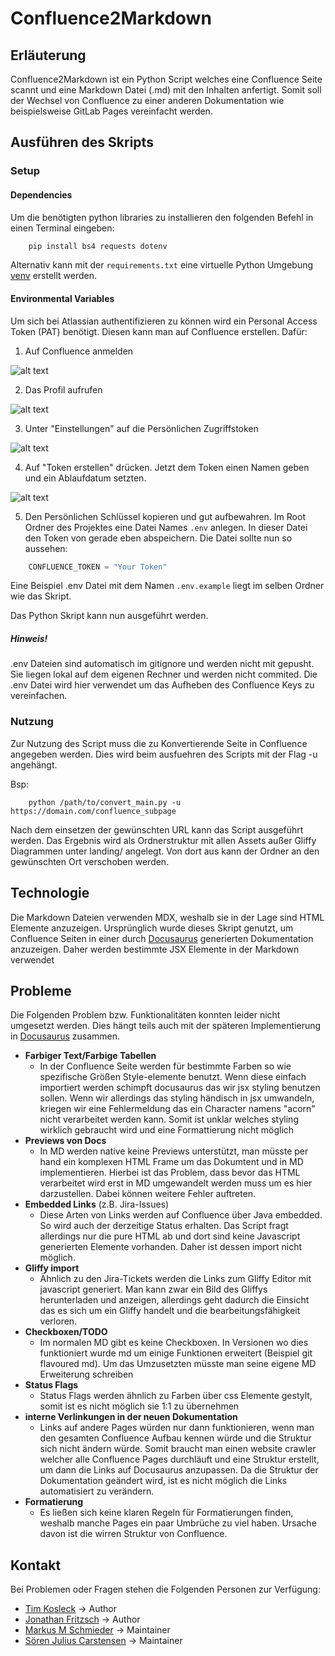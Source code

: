 # Confluence2Markdown

## Erläuterung

Confluence2Markdown ist ein Python Script welches eine Confluence Seite scannt und eine Markdown Datei (.md) mit den Inhalten anfertigt. Somit soll der Wechsel von Confluence zu einer anderen Dokumentation wie beispielsweise GitLab Pages vereinfacht werden.

## Ausführen des Skripts

### Setup

#### Dependencies

Um die benötigten python libraries zu installieren den folgenden Befehl in einen Terminal eingeben:

```Powershell
    pip install bs4 requests dotenv
```

Alternativ kann mit der ```requirements.txt``` eine virtuelle Python Umgebung [venv](https://docs.python.org/3/library/venv.html) erstellt werden.

#### Environmental Variables

Um sich bei Atlassian authentifizieren zu können wird ein Personal Access Token (PAT) benötigt. Diesen kann man auf Confluence erstellen. Dafür:

1. Auf Confluence anmelden

![alt text](assets/image.png)

2. Das Profil aufrufen

![alt text](assets/image1.png)

3. Unter "Einstellungen" auf die Persönlichen Zugriffstoken

![alt text](assets/image-1.png)

4. Auf "Token erstellen" drücken. Jetzt dem Token einen Namen geben und ein Ablaufdatum setzten.

![alt text](assets/image-2.png)

5. Den Persönlichen Schlüssel kopieren und gut aufbewahren. Im Root Ordner des Projektes eine Datei Names ``.env`` anlegen. In dieser Datei den Token von gerade eben abspeichern. Die Datei sollte nun so aussehen:

```Powershell
    CONFLUENCE_TOKEN = "Your Token"
```

Eine Beispiel .env Datei mit dem Namen ```.env.example``` liegt im selben Ordner wie das Skript.

Das Python Skript kann nun ausgeführt werden.

##### Hinweis!

.env Dateien sind automatisch im gitignore und werden nicht mit gepusht. Sie liegen lokal auf dem eigenen Rechner und werden nicht commited. Die .env Datei wird hier verwendet um das Aufheben des Confluence Keys zu vereinfachen.

### Nutzung

Zur Nutzung des Script muss die zu Konvertierende Seite in Confluence angegeben werden. Dies wird beim ausfuehren des Scripts mit der Flag -u angehängt.

Bsp:
```
    python /path/to/convert_main.py -u https://domain.com/confluence_subpage
```

Nach dem einsetzen der gewünschten URL kann das Script ausgeführt werden. Das Ergebnis wird als Ordnerstruktur mit allen Assets außer Gliffy Diagrammen unter landing/ angelegt. Von dort aus kann der Ordner an den gewünschten Ort verschoben werden.


## Technologie

Die Markdown Dateien verwenden MDX, weshalb sie in der Lage sind HTML Elemente anzuzeigen. Ursprünglich wurde dieses Skript genutzt, um Confluence Seiten in einer durch [Docusaurus](https://docusaurus.io/) generierten Dokumentation anzuzeigen. Daher werden bestimmte JSX Elemente in der Markdown verwendet

## Probleme

Die Folgenden Problem bzw. Funktionalitäten konnten leider nicht umgesetzt werden. Dies hängt teils auch mit der späteren Implementierung in [Docusaurus](https://docusaurus.io/) zusammen.

* **Farbiger Text/Farbige Tabellen**
  * In der Confluence Seite werden für bestimmte Farben so wie spezifische Größen Style-elemente benutzt. Wenn diese einfach importiert werden schimpft docusaurus das wir jsx styling benutzen sollen. Wenn wir allerdings das styling händisch in jsx umwandeln, kriegen wir eine Fehlermeldung das ein Character namens "acorn" nicht verarbeitet werden kann. Somit ist unklar welches styling wirklich gebraucht wird und eine Formattierung nicht möglich
* **Previews von Docs**
  * In MD werden native keine Previews unterstützt, man müsste per hand ein komplexen HTML Frame um das Dokumtent und in MD implementieren. Hierbei ist das Problem, dass bevor das HTML verarbeitet wird erst in MD umgewandelt werden muss um es hier darzustellen. Dabei können weitere Fehler auftreten.
* **Embedded Links** (z.B. Jira-Issues)
  * Diese Arten von Links werden auf Confluence über Java embedded. So wird auch der derzeitige Status erhalten. Das Script fragt allerdings nur die pure HTML ab und dort sind keine Javascript generierten Elemente vorhanden. Daher ist dessen import nicht möglich.
* **Gliffy import**
  * Ähnlich zu den Jira-Tickets werden die Links zum Gliffy Editor mit javascript generiert. Man kann zwar ein Bild des Gliffys herunterladen und anzeigen, allerdings geht dadurch die Einsicht das es sich um ein Gliffy handelt und die bearbeitungsfähigkeit verloren.
* **Checkboxen/TODO**
  * Im normalen MD gibt es keine Checkboxen. In Versionen wo dies funktioniert wurde md um einige Funktionen erweitert (Beispiel git flavoured md). Um das Umzusetzten müsste man seine eigene MD Erweiterung schreiben
* **Status Flags**
  * Status Flags werden ähnlich zu Farben über css Elemente gestylt, somit ist es nicht möglich sie 1:1 zu übernehmen
* **interne Verlinkungen in der neuen Dokumentation**
  * Links auf andere Pages würden nur dann funktionieren, wenn man den gesamten Confluence Aufbau kennen würde und die Struktur sich nicht ändern würde. Somit braucht man einen website crawler welcher alle Confluence Pages durchläuft und eine Struktur erstellt, um dann die Links auf Docusaurus anzupassen. Da die Struktur der Dokumentation geändert wird, ist es nicht möglich die Links automatisiert zu verändern.
* **Formatierung**
  * Es ließen sich keine klaren Regeln für Formatierungen finden, weshalb manche Pages ein paar Umbrüche zu viel haben. Ursache davon ist die wirren Struktur von Confluence.

## Kontakt

Bei Problemen oder Fragen stehen die Folgenden Personen zur Verfügung:

- [Tim Kosleck](mailto:tim.kosleck@deutschebahn.com) -> Author
- [Jonathan Fritzsch](mailto:jonathan.fritzsch@deutschebahn.com) -> Author
- [Markus M Schmieder](mailto:markus.m.schmieder@deutschebahn.com) -> Maintainer
- [Sören Julius Carstensen](mailto:soeren-julius.carstensen@deutschebahn.com) -> Maintainer